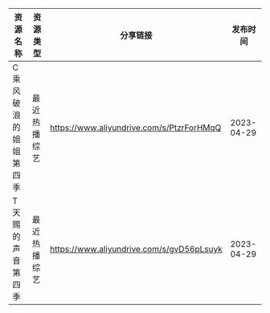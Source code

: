 | 资源名称        | 资源类型   | 分享链接                                      | 发布时间       |
| ----------- | ------ | ----------------------------------------- | ---------- |
| C乘风破浪的姐姐第四季 | 最近热播综艺 | https://www.aliyundrive.com/s/PtzrForHMqQ | 2023-04-29 |
| T天赐的声音第四季   | 最近热播综艺 | https://www.aliyundrive.com/s/gvD56pLsuyk | 2023-04-29 |
